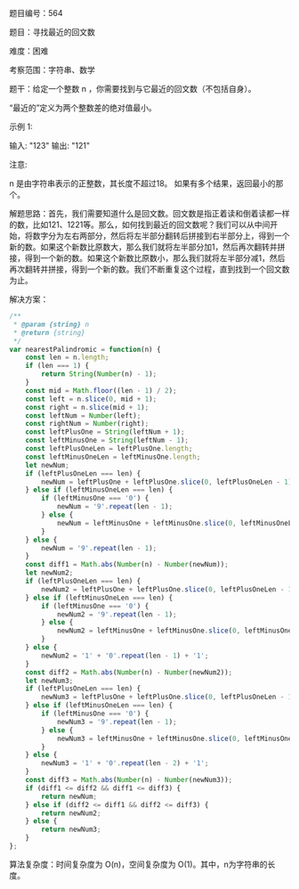 题目编号：564

题目：寻找最近的回文数

难度：困难

考察范围：字符串、数学

题干：给定一个整数 n ，你需要找到与它最近的回文数（不包括自身）。

“最近的”定义为两个整数差的绝对值最小。

示例 1:

输入: "123"
输出: "121"

注意:

n 是由字符串表示的正整数，其长度不超过18。
如果有多个结果，返回最小的那个。

解题思路：首先，我们需要知道什么是回文数。回文数是指正着读和倒着读都一样的数，比如121、1221等。那么，如何找到最近的回文数呢？我们可以从中间开始，将数字分为左右两部分，然后将左半部分翻转后拼接到右半部分上，得到一个新的数。如果这个新数比原数大，那么我们就将左半部分加1，然后再次翻转并拼接，得到一个新的数。如果这个新数比原数小，那么我们就将左半部分减1，然后再次翻转并拼接，得到一个新的数。我们不断重复这个过程，直到找到一个回文数为止。

解决方案：

```javascript
/**
 * @param {string} n
 * @return {string}
 */
var nearestPalindromic = function(n) {
    const len = n.length;
    if (len === 1) {
        return String(Number(n) - 1);
    }
    const mid = Math.floor((len - 1) / 2);
    const left = n.slice(0, mid + 1);
    const right = n.slice(mid + 1);
    const leftNum = Number(left);
    const rightNum = Number(right);
    const leftPlusOne = String(leftNum + 1);
    const leftMinusOne = String(leftNum - 1);
    const leftPlusOneLen = leftPlusOne.length;
    const leftMinusOneLen = leftMinusOne.length;
    let newNum;
    if (leftPlusOneLen === len) {
        newNum = leftPlusOne + leftPlusOne.slice(0, leftPlusOneLen - 1).split('').reverse().join('');
    } else if (leftMinusOneLen === len) {
        if (leftMinusOne === '0') {
            newNum = '9'.repeat(len - 1);
        } else {
            newNum = leftMinusOne + leftMinusOne.slice(0, leftMinusOneLen - 1).split('').reverse().join('');
        }
    } else {
        newNum = '9'.repeat(len - 1);
    }
    const diff1 = Math.abs(Number(n) - Number(newNum));
    let newNum2;
    if (leftPlusOneLen === len) {
        newNum2 = leftPlusOne + leftPlusOne.slice(0, leftPlusOneLen - 1).split('').reverse().join('');
    } else if (leftMinusOneLen === len) {
        if (leftMinusOne === '0') {
            newNum2 = '9'.repeat(len - 1);
        } else {
            newNum2 = leftMinusOne + leftMinusOne.slice(0, leftMinusOneLen - 1).split('').reverse().join('');
        }
    } else {
        newNum2 = '1' + '0'.repeat(len - 1) + '1';
    }
    const diff2 = Math.abs(Number(n) - Number(newNum2));
    let newNum3;
    if (leftPlusOneLen === len) {
        newNum3 = leftPlusOne + leftPlusOne.slice(0, leftPlusOneLen - 1).split('').reverse().join('');
    } else if (leftMinusOneLen === len) {
        if (leftMinusOne === '0') {
            newNum3 = '9'.repeat(len - 1);
        } else {
            newNum3 = leftMinusOne + leftMinusOne.slice(0, leftMinusOneLen - 1).split('').reverse().join('');
        }
    } else {
        newNum3 = '1' + '0'.repeat(len - 2) + '1';
    }
    const diff3 = Math.abs(Number(n) - Number(newNum3));
    if (diff1 <= diff2 && diff1 <= diff3) {
        return newNum;
    } else if (diff2 <= diff1 && diff2 <= diff3) {
        return newNum2;
    } else {
        return newNum3;
    }
};
```

算法复杂度：时间复杂度为 O(n)，空间复杂度为 O(1)。其中，n为字符串的长度。